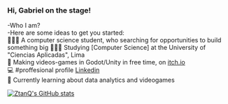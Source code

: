 ### Hi, Gabriel on the stage!

-Who I am?<br/>
-Here are some ideas to get you started:<br/>
👨🏻‍💻 A computer science student, who searching for opportunities to build something big
🧑🏻‍🎓 Studying [Computer Science] at the University of "Ciencias Aplicadas", Lima<br/>
👾 Making videos-games in Godot/Unity in free time, on [itch.io](https://stanq2.itch.io/)<br/>
💻 #proffesional profile [Linkedin](https://www.linkedin.com/in/gabriel-reyna-alvarado/)<br/>
🤖 Currently learning about data analytics and videogames<br/>

[![ZtanQ's GitHub stats](https://github-readme-stats.vercel.app/api?username=ZtanQ)](https://github.com/anuraghazra/github-readme-stats)
